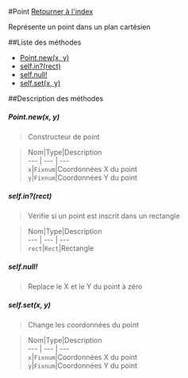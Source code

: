 #Point
[Retourner à l'index](README.md)

Représente un point dans un plan cartésien

##Liste des méthodes
*    [Point.new(x, y)](#point.newx-y)
*    [self.in?(rect)](#self.inrect)
*    [self.null!](#self.null)
*    [self.set(x, y)](#self.setx-y)


##Description des méthodes
##### Point.new(x, y)

> Constructeur de point

  
> Nom|Type|Description  
--- | --- | ---  
`x`|`Fixnum`|Coordonnées X du point  
`y`|`Fixnum`|Coordonnées Y du point  






##### self.in?(rect)

> Vérifie si un point est inscrit dans un rectangle

  
> Nom|Type|Description  
--- | --- | ---  
`rect`|`Rect`|Rectangle  






##### self.null!

> Replace le X et le Y du point à zéro

  
> 





##### self.set(x, y)

> Change les coordonnées du point

  
> Nom|Type|Description  
--- | --- | ---  
`x`|`Fixnum`|Coordonnées X du point  
`y`|`Fixnum`|Coordonnées Y du point  







